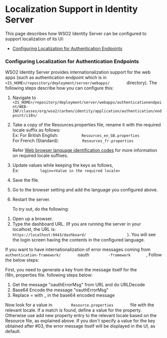 # Localization Support in Identity Server

This page describes how WSO2 Identity Server can be configured to
support localization of its UI:

-   [Configuring Localization for Authentication
    Endpoints](#LocalizationSupportinIdentityServer-ConfiguringLocalizationforAuthenticationEndpoints)

### Configuring Localization for Authentication Endpoints

WSO2 Identity Server provides internationalization support for the web
apps (such as authentication endpoint which is in
`         <IS_HOME>/repository/deployment/server/webapps/        `
directory). The following steps describe how you can configure this:

1.  Navigate to
    `          <IS_HOME>/repository/deployment/server/webapps/authenticationendpoint/WEB-INF/classes/org/wso2/carbon/identity/application/authentication/endpoint/i18n/         `
2.  Take a copy of the Resources.properties file, rename it with the
    required locale suffix as follows:  
    Ex: For British English:
    `           Resources_en_GB.properties          `  
    For French (Standard):
    `           Resources_fr.properties          `

    Refer [Web browser language identification
    codes](https://www.metamodpro.com/browser-language-codes) for more
    information on required locale suffixes.

3.  Update values while keeping the keys as follows,  
    Ex: `          login=<Value in the required locale>         `
4.  Save the file.
5.  Go to the browser setting and add the language you configured above.
6.  Restart the server.  
      
    To try out, do the following:

<!-- -->

1.  Open up a browser.
2.  Type the dashboard URL. (If you are running the server in your
    localhost, the URL is:
    `                     https://localhost:9443/dashboard/                   `
    ). You will see the login screen having the contents in the
    configured language.

If you want to have internationalization of error messages coming from
`         authentication-framework/        ` oauth
`         -framework        `, Follow the below steps:

First, you need to generate a key from the message itself for the
i18n, properties file. following steps below:

1.  Get the message "oauthErrorMsg" from URL and do URLDecode
2.  Base64 Encode the message "oauthErrorMsg"
3.  Replace = with \_ in the base64 encoded message

Now look for a value in `         Resource.properties        ` file with
the relevant locale. If a match is found, define a value for the
property. Otherwise use add new property entry to the relevant locale
based on the Resource file, as explained above. If you don't specify a
value for the key obtained after \#03, the error message itself will be
displayed in the UI, as default.
